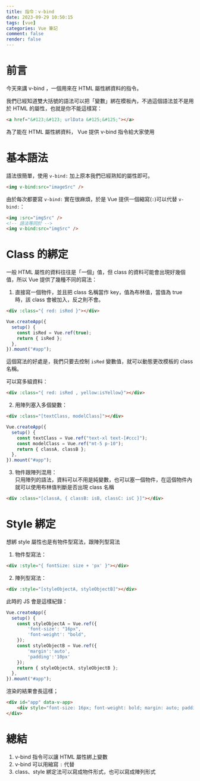 ```yaml
---
title: 指令：v-bind
date: 2023-09-29 10:50:15
tags: [vue]
categories: Vue 筆記
comment: false
render: false
---
```


# 前言

今天來講 v-bind ，一個用來在 HTML 屬性綁資料的指令。

我們已經知道雙大括號的語法可以把「變數」綁在模板內，不過這個語法並不是用於 HTML 的屬性，也就是你不能這樣寫：

```html
<a href="&#123;&#123; urlData &#125;&#125;"></a>
```

為了能在 HTML 屬性綁資料， Vue 提供 v-bind 指令給大家使用

# 基本語法

語法很簡單，使用 `v-bind:` 加上原本我們已經熟知的屬性即可。

```html
<img v-bind:src="imageSrc" />
```

由於每次都要寫 `v-bind:` 實在很麻煩，於是 Vue 提供一個縮寫(`:`)可以代替 `v-bind:`：

```html
<img :src="imgSrc" />
<!-- 語法等同於 -->
<img v-bind:src="imgSrc" />
```

# Class 的綁定

一般 HTML 屬性的資料往往是「一個」值，但 class 的資料可能會出現好幾個值，所以 Vue 提供了幾種不同的寫法：

1. 直接寫一個物件，並且把 class 名稱當作 key，值為布林值，當值為 true 時，該 class 會被加入，反之則不會。

```html
<div :class="{ red: isRed }"></div>
```

```js
Vue.createApp({
  setup() {
    const isRed = Vue.ref(true);
    return { isRed };
  },
}).mount("#app");
```

這個寫法的好處是，我們只要去控制 `isRed` 變數值，就可以動態更改模板的 class 名稱。


可以寫多組資料：
```html
<div :class="{ red: isRed , yellow:isYellow}"></div>
```


2. 用陣列塞入多個變數：
```html
<div :class="[textClass, modelClass]"></div>
```

```js
Vue.createApp({
  setup() {
    const textClass = Vue.ref("text-xl text-[#ccc]");
    const modelClass = Vue.ref("mt-5 p-10");
    return { classA, classB };
  },
}).mount("#app");
```

3. 物件跟陣列混用：  
只用陣列的語法，資料可以不用是純變數，也可以塞一個物件，在這個物件內就可以使用布林值判斷是否出現 class 名稱

```html
<div :class="[classA, { classB: isB, classC: isC }]"></div>
```

# Style 綁定

想綁 style 屬性也是有物件型寫法，跟陣列型寫法

1. 物件型寫法：  

```html
<div :style="{ fontSize: size + 'px' }"></div>
```

2. 陣列型寫法：  
```html
<div :style="[styleObjectA, styleObjectB]"></div>
```

此時的 JS 會是這樣紀錄：

```js
Vue.createApp({
  setup() {
    const styleObjectA = Vue.ref({
        'font-size': "16px",
        'font-weight': "bold",
    });
    const styleObjectB = Vue.ref({
        'margin':'auto',
        'padding':'10px'
    });
    return { styleObjectA, styleObjectB };
  },
}).mount("#app");
```

渲染的結果會長這樣；
```html
<div id="app" data-v-app>
    <div style="font-size: 16px; font-weight: bold; margin: auto; padding: 10px;"></div>
</div>
```

# 總結

1. v-bind 指令可以讓 HTML 屬性綁上變數
2. v-bind 可以用縮寫 `:` 代替
3. class、style 綁定法可以寫成物件形式，也可以寫成陣列形式 